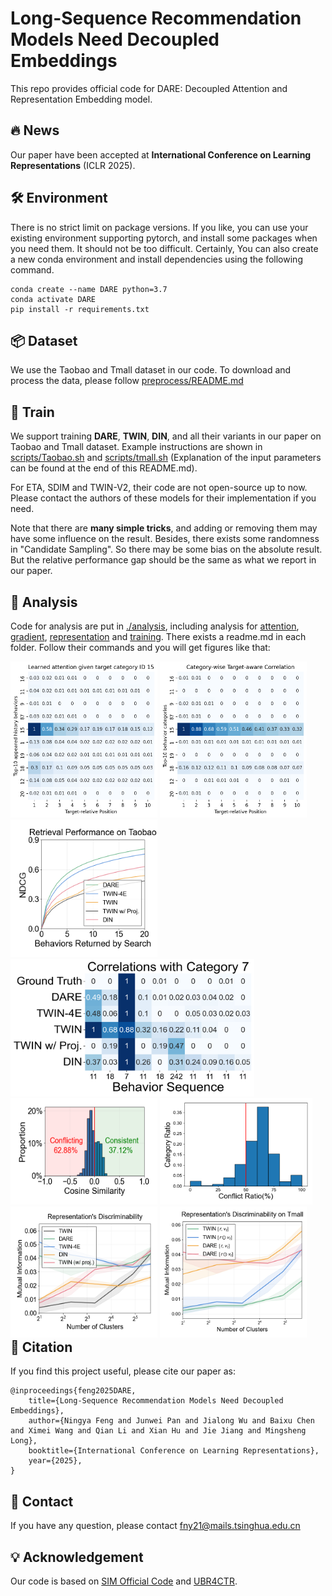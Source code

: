# Long-Sequence Recommendation Models Need Decoupled Embeddings

This repo provides official code for DARE: Decoupled Attention and Representation Embedding model.

## 🔥 News

Our paper have been accepted at **International Conference on Learning Representations** (ICLR 2025).

## 🛠️ Environment

There is no strict limit on package versions. If you like, you can use your existing environment supporting pytorch, and install some packages when you need them. It should not be too difficult. Certainly, You can also create a new conda environment and install dependencies using the following command.

```
conda create --name DARE python=3.7
conda activate DARE
pip install -r requirements.txt
```

## 📦 Dataset

We use the Taobao and Tmall dataset in our code. To download and process the data, please follow [preprocess/README.md](./preprocess/README.md)

## 🚀 Train

We support training **DARE**, **TWIN**, **DIN**, and all their variants in our paper on Taobao and Tmall dataset.
Example instructions are shown in [scripts/Taobao.sh](./scripts/taobao.sh) and [scripts/tmall.sh](./scripts/tmall.sh) (Explanation of the input parameters can be found at the end of this README.md).

For ETA, SDIM and TWIN-V2, their code are not open-source up to now. Please contact the authors of these models for their implementation if you need.

Note that there are **many simple tricks**, and adding or removing them may have some influence on the result.
Besides, there exists some randomness in "Candidate Sampling". So there may be some bias on the absolute result.
But the relative performance gap should be the same as what we report in our paper.

## 🎇 Analysis

Code for analysis are put in [./analysis](./analysis), including analysis for [attention](./analysis/attention_accuracy_analysis),
[gradient](./analysis/gradient_domination_and_conflict_analysis), [representation](./analysis/gradient_domination_and_conflict_analysis)
and [training](./analysis/performance_during_training_analysis). There exists a readme.md in each folder. Follow their commands and
you will get figures like that:

<div style="float: left; width: 99%">
<img src="./figures/model_gsu_idx_4_category_15_attn.png" width="235" height="250" />
<img src="./figures/idx_4_category_15.png" width="235" height="250" />
</div>

<div style="float: left; width: 99%">
<img src="./figures/taobao_gsu_result.png" width="235" height="220" />
<img src="./figures/index_119983_category_7.png" width="390" height="220" />
</div>

<div style="float: left; width: 99%">
<img src="./figures/angle_distribution.png" width="235" height="170" />
<img src="./figures/taobao_grad_conflict_per_category.png" width="244" height="170" />
</div>

<div style="float: left; width: 99%">
<img src="./figures/Tmall_representation_discriminability.png" width="235" height="210" />
<img src="./figures/Tmall_odot_analysis.png" width="235" height="210" />
</div>

## 📜 Citation

If you find this project useful, please cite our paper as:

```
@inproceedings{feng2025DARE,
    title={Long-Sequence Recommendation Models Need Decoupled Embeddings}, 
    author={Ningya Feng and Junwei Pan and Jialong Wu and Baixu Chen and Ximei Wang and Qian Li and Xian Hu and Jie Jiang and Mingsheng Long},
    booktitle={International Conference on Learning Representations},
    year={2025},
}
```

## 🤝 Contact

If you have any question, please contact fny21@mails.tsinghua.edu.cn

## 💡 Acknowledgement

Our code is based on [SIM Official Code](https://github.com/tttwwy/sim) and [UBR4CTR](https://github.com/qinjr/UBR4CTR).

